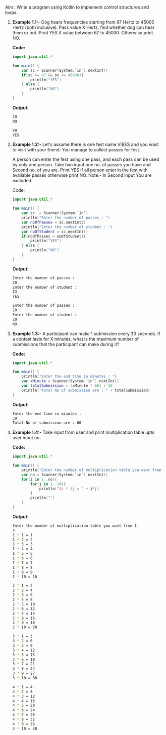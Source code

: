 Aim : Write a program using Kotlin to implement control structures and loops.


1. **Example 1.1:-** Dog hears frequencies starting from 67 Hertz to 45000 Hertz (both inclusive). Pass value X Hertz, find whether dog can hear them or not. Print YES if value between 67 to 45000. Otherwise print NO.


    **Code:**
    
    ```kotlin
    import java.util.*
    
    fun main() {
        var sc = Scanner(System.`in`).nextInt()
        if(sc >= 67 && sc <= 45000){
            println("YES")
        } else {
            println("NO")
        }
    }
    ```
    
    **Output:**
    
    ```bash
    20
    NO
    ```
    
    ```bash
    90
    YES
    ```

2. **Example 1.2:-** Let's assume there is one fest name VIBES and you want to visit with your friend. You manage to collect passes for fest.

   A person can enter the fest using one pass, and each pass can be used by only one person.
   Take two input one no. of passes you have and Second no. of you are.
   Print YES if all person enter in the fest with available passes otherwise print NO.
   Note:- In Second Input You are excluded.

   Code:

    ```kotlin
    import java.util.*
    
    fun main() {
        var sc  = Scanner(System.`in`)
        println("Enter the number of passes : ")
        var noOfPasses = sc.nextInt()
        println("Enter the number of student : ")
        var noOfStudent = sc.nextInt()
        if(noOfPasses > noOfStudent){
            println("YES")
        } else {
            println("NO")
        }
    }
    ```

   **Output:**

    ```bash
    Enter the number of passes : 
    20
    Enter the number of student : 
    13
    YES
    ```

    ```bash
    Enter the number of passes : 
    20
    Enter the number of student : 
    20
    NO
    ```

3. **Example 1.3:-** A participant can make 1 submission every 30 seconds.
   If a contest lasts for X minutes, what is the maximum number of submissions that
   the participant can make during it?


    **Code:**
    
    ```kotlin
    import java.util.*
    
    fun main() {
        println("Enter the end time in minutes : ")
        var xMinute = Scanner(System.`in`).nextInt()
        var totalSubmission = (xMinute * 60) / 30
        println("Total No of submission are : " + totalSubmission)
    }
    ```
    
    **Output:**
    
    ```bash
    Enter the end time in minutes : 
    30
    Total No of submission are : 60
    ```

4. **Example 1.4:-** Take input from user and print multiplication table upto user input no.


    **Code:**
    
    ```kotlin
    import java.util.*
    
    fun main() {
        println("Enter the number of multiplication table you want from 1")
        var no = Scanner(System.`in`).nextInt()
        for(i in 1..no){
            for(j in 1..10){
                println("$i * $j = " + i*j)
            }
            println("")
        }
    }
    ```
    
    **Output:**
    
    ```bash
    Enter the number of multiplication table you want from 1
    4
    1 * 1 = 1
    1 * 2 = 2
    1 * 3 = 3
    1 * 4 = 4
    1 * 5 = 5
    1 * 6 = 6
    1 * 7 = 7
    1 * 8 = 8
    1 * 9 = 9
    1 * 10 = 10
    
    2 * 1 = 2
    2 * 2 = 4
    2 * 3 = 6
    2 * 4 = 8
    2 * 5 = 10
    2 * 6 = 12
    2 * 7 = 14
    2 * 8 = 16
    2 * 9 = 18
    2 * 10 = 20
    
    3 * 1 = 3
    3 * 2 = 6
    3 * 3 = 9
    3 * 4 = 12
    3 * 5 = 15
    3 * 6 = 18
    3 * 7 = 21
    3 * 8 = 24
    3 * 9 = 27
    3 * 10 = 30
    
    4 * 1 = 4
    4 * 2 = 8
    4 * 3 = 12
    4 * 4 = 16
    4 * 5 = 20
    4 * 6 = 24
    4 * 7 = 28
    4 * 8 = 32
    4 * 9 = 36
    4 * 10 = 40
    ```